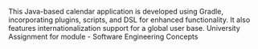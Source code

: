 This Java-based calendar application is developed using Gradle, incorporating plugins, scripts, and DSL for enhanced functionality.
It also features internationalization support for a global user base.
University Assignment for module - Software Engineering Concepts
